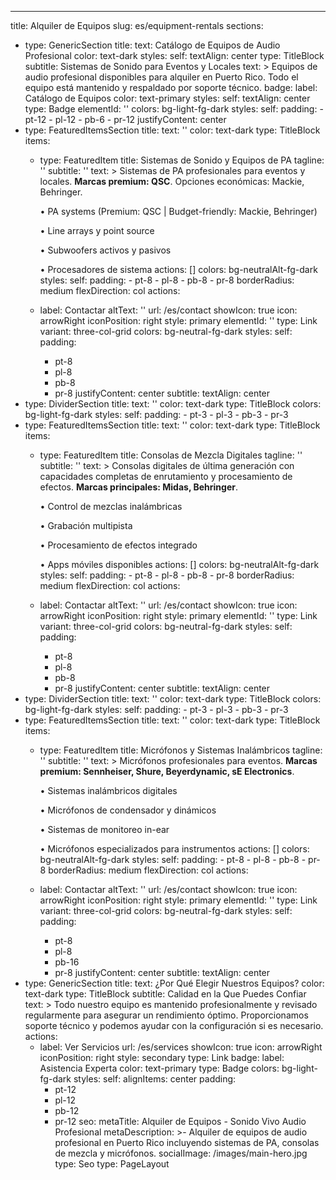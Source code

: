 ---
title: Alquiler de Equipos
slug: es/equipment-rentals
sections:
  - type: GenericSection
    title:
      text: Catálogo de Equipos de Audio Profesional
      color: text-dark
      styles:
        self:
          textAlign: center
      type: TitleBlock
    subtitle: Sistemas de Sonido para Eventos y Locales
    text: >
      Equipos de audio profesional disponibles para alquiler en Puerto Rico. 
      Todo el equipo está mantenido y respaldado por soporte técnico.
    badge:
      label: Catálogo de Equipos
      color: text-primary
      styles:
        self:
          textAlign: center
      type: Badge
    elementId: ''
    colors: bg-light-fg-dark
    styles:
      self:
        padding:
          - pt-12
          - pl-12
          - pb-6
          - pr-12
        justifyContent: center
  - type: FeaturedItemsSection
    title:
      text: ''
      color: text-dark
      type: TitleBlock
    items:
      - type: FeaturedItem
        title: Sistemas de Sonido y Equipos de PA
        tagline: ''
        subtitle: ''
        text: >
          Sistemas de PA profesionales para eventos y locales. **Marcas premium:
          QSC**. Opciones económicas: Mackie, Behringer.


          • PA systems (Premium: QSC | Budget-friendly: Mackie, Behringer)

          • Line arrays y point source

          • Subwoofers activos y pasivos

          • Procesadores de sistema
        actions: []
        colors: bg-neutralAlt-fg-dark
        styles:
          self:
            padding:
              - pt-8
              - pl-8
              - pb-8
              - pr-8
            borderRadius: medium
            flexDirection: col
    actions:
      - label: Contactar
        altText: ''
        url: /es/contact
        showIcon: true
        icon: arrowRight
        iconPosition: right
        style: primary
        elementId: ''
        type: Link
    variant: three-col-grid
    colors: bg-neutral-fg-dark
    styles:
      self:
        padding:
          - pt-8
          - pl-8
          - pb-8
          - pr-8
        justifyContent: center
      subtitle:
        textAlign: center
  - type: DividerSection
    title:
      text: ''
      color: text-dark
      type: TitleBlock
    colors: bg-light-fg-dark
    styles:
      self:
        padding:
          - pt-3
          - pl-3
          - pb-3
          - pr-3
  - type: FeaturedItemsSection
    title:
      text: ''
      color: text-dark
      type: TitleBlock
    items:
      - type: FeaturedItem
        title: Consolas de Mezcla Digitales
        tagline: ''
        subtitle: ''
        text: >
          Consolas digitales de última generación con capacidades completas de
          enrutamiento y procesamiento de efectos. **Marcas principales: Midas,
          Behringer**.


          • Control de mezclas inalámbricas

          • Grabación multipista

          • Procesamiento de efectos integrado

          • Apps móviles disponibles
        actions: []
        colors: bg-neutralAlt-fg-dark
        styles:
          self:
            padding:
              - pt-8
              - pl-8
              - pb-8
              - pr-8
            borderRadius: medium
            flexDirection: col
    actions:
      - label: Contactar
        altText: ''
        url: /es/contact
        showIcon: true
        icon: arrowRight
        iconPosition: right
        style: primary
        elementId: ''
        type: Link
    variant: three-col-grid
    colors: bg-neutral-fg-dark
    styles:
      self:
        padding:
          - pt-8
          - pl-8
          - pb-8
          - pr-8
        justifyContent: center
      subtitle:
        textAlign: center
  - type: DividerSection
    title:
      text: ''
      color: text-dark
      type: TitleBlock
    colors: bg-light-fg-dark
    styles:
      self:
        padding:
          - pt-3
          - pl-3
          - pb-3
          - pr-3
  - type: FeaturedItemsSection
    title:
      text: ''
      color: text-dark
      type: TitleBlock
    items:
      - type: FeaturedItem
        title: Micrófonos y Sistemas Inalámbricos
        tagline: ''
        subtitle: ''
        text: >
          Micrófonos profesionales para eventos. **Marcas premium: Sennheiser,
          Shure, Beyerdynamic, sE Electronics**.


          • Sistemas inalámbricos digitales

          • Micrófonos de condensador y dinámicos

          • Sistemas de monitoreo in-ear

          • Micrófonos especializados para instrumentos
        actions: []
        colors: bg-neutralAlt-fg-dark
        styles:
          self:
            padding:
              - pt-8
              - pl-8
              - pb-8
              - pr-8
            borderRadius: medium
            flexDirection: col
    actions:
      - label: Contactar
        altText: ''
        url: /es/contact
        showIcon: true
        icon: arrowRight
        iconPosition: right
        style: primary
        elementId: ''
        type: Link
    variant: three-col-grid
    colors: bg-neutral-fg-dark
    styles:
      self:
        padding:
          - pt-8
          - pl-8
          - pb-16
          - pr-8
        justifyContent: center
      subtitle:
        textAlign: center
  - type: GenericSection
    title:
      text: ¿Por Qué Elegir Nuestros Equipos?
      color: text-dark
      type: TitleBlock
    subtitle: Calidad en la Que Puedes Confiar
    text: >
      Todo nuestro equipo es mantenido profesionalmente y revisado regularmente
      para asegurar un rendimiento óptimo. Proporcionamos soporte técnico y
      podemos ayudar con la configuración si es necesario.
    actions:
      - label: Ver Servicios
        url: /es/services
        showIcon: true
        icon: arrowRight
        iconPosition: right
        style: secondary
        type: Link
    badge:
      label: Asistencia Experta
      color: text-primary
      type: Badge
    colors: bg-light-fg-dark
    styles:
      self:
        alignItems: center
        padding:
          - pt-12
          - pl-12
          - pb-12
          - pr-12
seo:
  metaTitle: Alquiler de Equipos - Sonido Vivo Audio Profesional
  metaDescription: >-
    Alquiler de equipos de audio profesional en Puerto Rico incluyendo sistemas
    de PA, consolas de mezcla y micrófonos.
  socialImage: /images/main-hero.jpg
  type: Seo
type: PageLayout
